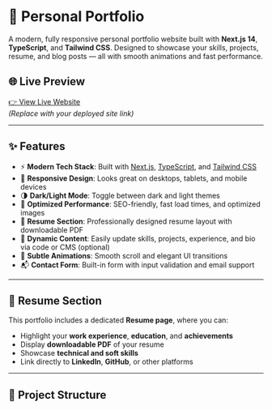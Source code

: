 # 💼 Personal Portfolio

A modern, fully responsive personal portfolio website built with **Next.js 14**, **TypeScript**, and **Tailwind CSS**. Designed to showcase your skills, projects, resume, and blog posts — all with smooth animations and fast performance.

## 🌐 Live Preview

[👉 View Live Website](https://your-portfolio-link.com)  
*(Replace with your deployed site link)*

---

## ✨ Features

- ⚡ **Modern Tech Stack**: Built with [Next.js](https://nextjs.org/), [TypeScript](https://www.typescriptlang.org/), and [Tailwind CSS](https://tailwindcss.com/)
- 📱 **Responsive Design**: Looks great on desktops, tablets, and mobile devices
- 🌗 **Dark/Light Mode**: Toggle between dark and light themes
- 🚀 **Optimized Performance**: SEO-friendly, fast load times, and optimized images
- 💼 **Resume Section**: Professionally designed resume layout with downloadable PDF
- 🧠 **Dynamic Content**: Easily update skills, projects, experience, and bio via code or CMS (optional)
- 🎨 **Subtle Animations**: Smooth scroll and elegant UI transitions
- 📬 **Contact Form**: Built-in form with input validation and email support

---

## 🧾 Resume Section

This portfolio includes a dedicated **Resume page**, where you can:

- Highlight your **work experience**, **education**, and **achievements**
- Display **downloadable PDF** of your resume
- Showcase **technical and soft skills**
- Link directly to **LinkedIn**, **GitHub**, or other platforms

---

## 📁 Project Structure

